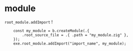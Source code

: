 # module

`root_module.addImport` !

```zig
    const my_module = b.createModule(.{
        .root_source_file = .{ .path = "my_module.zig" },
    });
    exe.root_module.addImport("import_name", my_module);
```
